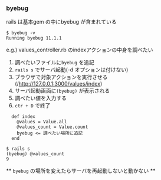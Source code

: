 ### byebug

rails は基本gem の中にbyebug が含まれている

```
$ byebug -v
Running byebug 11.1.1
```

e.g.) values_controller.rb のindexアクションの中身を調べたい

1. 調べたいファイルに`byebug` を追記
2. `rails s` でサーバ起動(-d オプションは付けない)
3. ブラウザで対象アクションを実行させる(/http://127.0.0.1:3000/values/index)
4. サーバ起動画面に`(byebug)` が表示される
5. 調べたい値を入力する
6. `ctr + D` で終了

```
  def index
    @values = Value.all
    @values_count = Value.count
    byebug <= 調べたい場所に追記
  end
```

```
$ rails s
(byebug) @values_count
9
```
** `byebug` の場所を変えたらサーバを再起動しないと動かない **